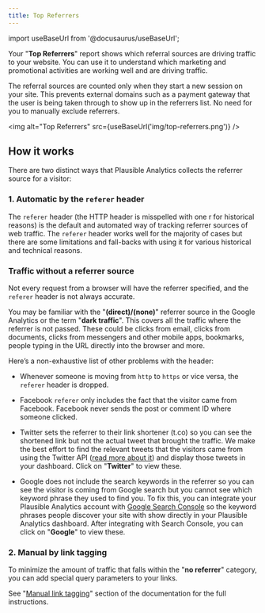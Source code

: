 ```yaml
---
title: Top Referrers
--- 
```


import useBaseUrl from '@docusaurus/useBaseUrl';

Your "**Top Referrers**" report shows which referral sources are driving traffic to your website. You can use it to understand which marketing and promotional activities are working well and are driving traffic.

The referral sources are counted only when they start a new session on your site. This prevents external domains such as a payment gateway that the user is being taken through to show up in the referrers list. No need for you to manually exclude referrers.

<img alt="Top Referrers" src={useBaseUrl('img/top-referrers.png')} />

## How it works

There are two distinct ways that Plausible Analytics collects the referrer source for a visitor:

### 1. Automatic by the `referer` header

The `referer` header (the HTTP header is misspelled with one r for historical reasons) is the default and automated way of tracking referrer sources of web traffic. The `referer` header works well for the majority of cases but there are some limitations and fall-backs with using it for various historical and technical reasons. 

### Traffic without a referrer source

Not every request from a browser will have the referrer specified, and the `referer` header is not always accurate.

You may be familiar with the "**(direct)/(none)**" referrer source in the Google Analytics or the term "**dark traffic**". This covers all the traffic where the referrer is not passed. These could be clicks from email, clicks from documents, clicks from messengers and other mobile apps, bookmarks, people typing in the URL directly into the browser and more.

Here’s a non-exhaustive list of other problems with the header:

* Whenever someone is moving from `http` to `https` or vice versa, the `referer` header is dropped.

* Facebook `referer` only includes the fact that the visitor came from Facebook. Facebook never sends the post or comment ID where someone clicked.

* Twitter sets the referrer to their link shortener (t.co) so you can see the shortened link but not the actual tweet that brought the traffic. We make the best effort to find the relevant tweets that the visitors came from using the Twitter API ([read more about it](twitter.md)) and display those tweets in your dashboard. Click on "**Twitter**" to view these.

* Google does not include the search keywords in the referrer so you can see the visitor is coming from Google search but you cannot see which keyword phrase they used to find you. To fix this, you can integrate your Plausible Analytics account with [Google Search Console](google-search-console-integration.md) so the keyword phrases people discover your site with show directly in your Plausible Analytics dashboard. After integrating with Search Console, you can click on "**Google**" to view these.

### 2. Manual by link tagging

To minimize the amount of traffic that falls within the "**no referrer**" category, you can add special query parameters to your links. 

See "[Manual link tagging](manual-link-tagging.md)" section of the documentation for the full instructions.

